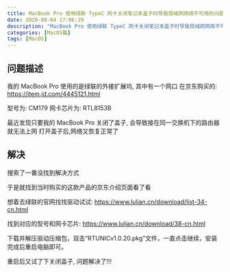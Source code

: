 ```yaml
---
title: MacBook Pro 使用绿联 TypeC 网卡关闭笔记本盖子时导致局域网网络不可用的问题解决
date: 2020-08-04 17:06:29
description: "MacBook Pro 使用绿联 TypeC 网卡关闭笔记本盖子时导致局域网网络不可用的问题解决"
categories: [MacOS篇]
tags: [MacOS]
---
```


<!-- more -->

## 问题描述
我的 MacBook Pro 使用的是绿联的外接扩展坞, 其中有一个网口
在京东购买的: https://item.jd.com/4445121.html

型号为: CM179
网卡芯片为: RTL8153B

最近发现只要我的 MacBook Pro 关闭了盖子, 会导致接在同一交换机下的路由器就无法上网
打开盖子后,网络又恢复正常了  

## 解决
搜索了一番没找到解决方式

于是就找到当时购买的这款产品的京东介绍页面看了看

想着去绿联的官网找找驱动试试: https://www.lulian.cn/download/list-34-cn.html

找到对应的型号和网卡芯片: https://www.lulian.cn/download/38-cn.html

下载并解压驱动压缩包，双击“RTUNICv1.0.20.pkg”文件，一直点击继续，安装完成后重启电脑即可。

重启后又试了下关闭盖子, 问题解决了!!!
